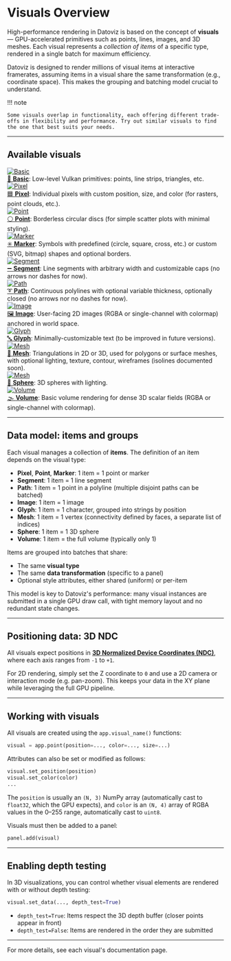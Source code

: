 # Visuals Overview

High-performance rendering in Datoviz is based on the concept of **visuals** — GPU-accelerated primitives such as points, lines, images, and 3D meshes. Each visual represents a *collection of items* of a specific type, rendered in a single batch for maximum efficiency.

Datoviz is designed to render millions of visual items at interactive framerates, assuming items in a visual share the same transformation (e.g., coordinate space). This makes the grouping and batching model crucial to understand.

!!! note

    Some visuals overlap in functionality, each offering different trade-offs in flexibility and performance. Try out similar visuals to find the one that best suits your needs.

---

## Available visuals

<div class="grid cards" markdown="1">

<div class="card">
<a href="../../visuals/basic/">
<img src="https://raw.githubusercontent.com/datoviz/data/main/gallery/visuals/basic.png" alt="Basic" />
<div class="card-title">🔺 <strong>Basic</strong></a>:
Low-level Vulkan primitives: points, line strips, triangles, etc.</div>
</div>

<div class="card">
<a href="../../visuals/pixel/">
<img src="https://raw.githubusercontent.com/datoviz/data/main/gallery/visuals/pixel.png" alt="Pixel" />
<div class="card-title">🟦 <strong>Pixel</strong></a>:
Individual pixels with custom position, size, and color (for rasters, point clouds, etc.).</div>
</div>

<div class="card">
<a href="../../visuals/point/">
<img src="https://raw.githubusercontent.com/datoviz/data/main/gallery/visuals/point.png" alt="Point" />
<div class="card-title">⚪ <strong>Point</strong></a>:
Borderless circular discs (for simple scatter plots with minimal styling).
</div>
</div>

<div class="card">
<a href="../../visuals/marker/">
<img src="https://raw.githubusercontent.com/datoviz/data/main/gallery/visuals/marker.png" alt="Marker" />
<div class="card-title">✳️ <strong>Marker</strong></a>:
Symbols with predefined (circle, square, cross, etc.) or custom (SVG, bitmap) shapes and optional borders.
</div>
</div>

<div class="card">
<a href="../../visuals/segment/">
<img src="https://raw.githubusercontent.com/datoviz/data/main/gallery/visuals/segment.png" alt="Segment" />
<div class="card-title">➖ <strong>Segment</strong></a>:
Line segments with arbitrary width and customizable caps (no arrows nor dashes for now).
</div>
</div>

<div class="card">
<a href="../../visuals/path/">
<img src="https://raw.githubusercontent.com/datoviz/data/main/gallery/visuals/path.png" alt="Path" />
<div class="card-title">➰ <strong>Path</strong></a>:
Continuous polylines with optional variable thickness, optionally closed (no arrows nor no dashes for now).
</div>
</div>

<div class="card">
<a href="../../visuals/image/">
<img src="https://raw.githubusercontent.com/datoviz/data/main/gallery/visuals/image.png" alt="Image" />
<div class="card-title">🖼️ <strong>Image</strong></a>:
User-facing 2D images (RGBA or single-channel with colormap) anchored in world space.
</div>
</div>

<div class="card">
<a href="../../visuals/glyph/">
<img src="https://raw.githubusercontent.com/datoviz/data/main/gallery/visuals/glyph.png" alt="Glyph" />
<div class="card-title">🔤 <strong>Glyph</strong></a>:
Minimally-customizable text (to be improved in future versions).
</div>
</div>

<div class="card">
<a href="../../visuals/mesh/">
<img src="https://raw.githubusercontent.com/datoviz/data/main/gallery/visuals/mesh.png" alt="Mesh" />
<div class="card-title">🧊 <strong>Mesh</strong></a>:
Triangulations in 2D or 3D, used for polygons or surface meshes, with optional lighting, texture, contour, wireframes (isolines documented soon).
</div>
</div>

<div class="card">
<a href="../../visuals/sphere/">
<img src="https://raw.githubusercontent.com/datoviz/data/main/gallery/visuals/sphere.png" alt="Mesh" />
<div class="card-title">🧊 <strong>Sphere</strong></a>:
3D spheres with lighting.
</div>
</div>

<div class="card">
<a href="../../visuals/volume/">
<img src="https://raw.githubusercontent.com/datoviz/data/main/gallery/visuals/volume.png" alt="Volume" />
<div class="card-title">🌫️ <strong>Volume</strong></a>:
Basic volume rendering for dense 3D scalar fields (RGBA or single-channel with colormap).
</div>
</div>

<!-- <div class="card">
<a href="../../visuals/slice/">
<img src="https://raw.githubusercontent.com/datoviz/data/main/gallery/visuals/slice.png" alt="Slice" />
<div class="card-title">🪓 <strong>Slice</strong></div>
</a>
</div> -->

</div>



---

## Data model: items and groups

Each visual manages a collection of **items**. The definition of an item depends on the visual type:

* **Pixel**, **Point**, **Marker**: 1 item = 1 point or marker
* **Segment**: 1 item = 1 line segment
* **Path**: 1 item = 1 point in a polyline (multiple disjoint paths can be batched)
* **Image**: 1 item = 1 image
* **Glyph**: 1 item = 1 character, grouped into strings by position
* **Mesh**: 1 item = 1 vertex (connectivity defined by faces, a separate list of indices)
* **Sphere**: 1 item = 1 3D sphere
* **Volume**: 1 item = the full volume (typically only 1)

Items are grouped into batches that share:

* The same **visual type**
* The same **data transformation** (specific to a panel)
* Optional style attributes, either shared (uniform) or per-item

This model is key to Datoviz's performance: many visual instances are submitted in a single GPU draw call, with tight memory layout and no redundant state changes.

---

## Positioning data: 3D NDC

All visuals expect positions in [**3D Normalized Device Coordinates (NDC)**](common.md#positioning-data-ndc-model), where each axis ranges from `-1` to `+1`.

For 2D rendering, simply set the Z coordinate to `0` and use a 2D camera or interaction mode (e.g. pan-zoom). This keeps your data in the XY plane while leveraging the full GPU pipeline.

---

## Working with visuals

All visuals are created using the `app.visual_name()` functions:

```python
visual = app.point(position=..., color=..., size=...)
```

Attributes can also be set or modified as follows:

```python
visual.set_position(position)
visual.set_color(color)
...
```

The `position` is usually an `(N, 3)` NumPy array (automatically cast to `float32`, which the GPU expects), and `color` is an `(N, 4)` array of RGBA values in the 0–255 range, automatically cast to `uint8`.

Visuals must then be added to a panel:

```python
panel.add(visual)
```


---

## Enabling depth testing

In 3D visualizations, you can control whether visual elements are rendered with or without depth testing:

```python
visual.set_data(..., depth_test=True)
```

* `depth_test=True`: Items respect the 3D depth buffer (closer points appear in front)
* `depth_test=False`: Items are rendered in the order they are submitted


---

For more details, see each visual's documentation page.
